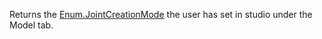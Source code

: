 Returns the [Enum.JointCreationMode](https://developer.roblox.com/search#stq=JointCreationMode) the user has set in studio under the Model tab.